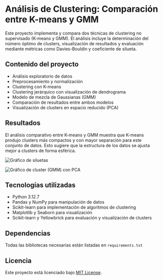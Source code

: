 # Análisis de Clustering: Comparación entre K-means y GMM

Este proyecto implementa y compara dos técnicas de clustering no supervisado (K-means y GMM). El análisis incluye la determinación del número óptimo de clusters, visualización de resultados y evaluación mediante métricas como Davies-Bouldin y coeficiente de silueta.

## Contenido del proyecto

- Análisis exploratorio de datos
- Preprocesamiento y normalización
- Clustering con K-means
- Clustering jerárquico con visualización de dendrograma
- Modelo de mezcla de Gaussianas (GMM)
- Comparación de resultados entre ambos modelos
- Visualización de clusters en espacio reducido (PCA)

## Resultados
El análisis comparativo entre K-means y GMM muestra que K-means produjo clusters más compactos y con mayor separación para este conjunto de datos. Esto sugiere que la estructura de los datos se ajusta mejor a clusters de forma esférica.

![Gráfico de siluetas](https://github.com/user-attachments/assets/331c1513-04cc-4690-9624-ec1a72f6cc4a)

![Gráfico de cluster (GMM) con PCA](https://github.com/user-attachments/assets/412bbec6-2b67-46bb-b1ef-fa2d7e626617)

## Tecnologías utilizadas

- Python 3.12.7
- Pandas y NumPy para manipulación de datos
- Scikit-learn para implementación de algoritmos de clustering
- Matplotlib y Seaborn para visualización
- Scikit-learn y Yellowbrick para evaluación y visualización de clusters

## Dependencias

Todas las bibliotecas necesarias están listadas en `requirements.txt`

## Licencia

Este proyecto está licenciado bajo [MIT License](LICENSE).
